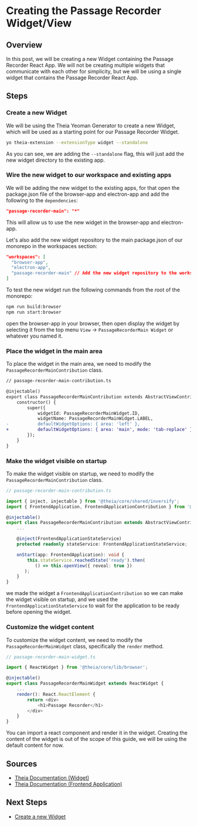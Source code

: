 # Creating the Passage Recorder Widget/View

## Overview

In this post, we will be creating a new Widget containing the Passage Recorder React App.
We will not be creating multiple widgets that communicate with each other for simplicity, but we will be using a single widget that contains the Passage Recorder React App.

## Steps

### Create a new Widget

We will be using the Theia Yeoman Generator to create a new Widget, which will be used as a starting point for our Passage Recorder Widget.

```bash
yo theia-extension --extensionType widget --standalone
```

As you can see, we are adding the `--standalone` flag, this will just add the new widget directory to the existing app.

### Wire the new widget to our workspace and existing apps

We will be adding the new widget to the existing apps, for that open the package.json file of the browser-app and electron-app and add the following to the `dependencies`:

```json
"passage-recorder-main": "*"
```

This will allow us to use the new widget in the browser-app and electron-app.

Let's also add the new widget repository to the main package.json of our monorepo in the workspaces section:

```json
"workspaces": [
  "browser-app",
  "electron-app",
  "passage-recorder-main" // Add the new widget repository to the workspaces section
]
```

To test the new widget run the following commands from the root of the monorepo:

```bash
npm run build:browser
npm run start:browser
```

open the browser-app in your browser, then open display the widget by selecting it from the top menu `View` -> `PassageRecorderMain Widget` or whatever you named it.

### Place the widget in the main area

To place the widget in the main area, we need to modify the `PassageRecorderMainContribution` class.

```diff
// passage-recorder-main-contribution.ts

@injectable()
export class PassageRecorderMainContribution extends AbstractViewContribution<PassageRecorderMainWidget> {
    constructor() {
        super({
            widgetId: PassageRecorderMainWidget.ID,
            widgetName: PassageRecorderMainWidget.LABEL,
-           defaultWidgetOptions: { area: 'left' },
+           defaultWidgetOptions: { area: 'main', mode: 'tab-replace' },
        });
    }
}
```

### Make the widget visible on startup

To make the widget visible on startup, we need to modify the `PassageRecorderMainContribution` class.

```typescript
// passage-recorder-main-contribution.ts

import { inject, injectable } from '@theia/core/shared/inversify';
import { FrontendApplication, FrontendApplicationContribution } from '@theia/core/lib/browser';

@injectable()
export class PassageRecorderMainContribution extends AbstractViewContribution<PassageRecorderMainWidget> implements FrontendApplicationContribution {
    ...

    @inject(FrontendApplicationStateService)
    protected readonly stateService: FrontendApplicationStateService;

    onStart(app: FrontendApplication): void {
        this.stateService.reachedState('ready').then(
           () => this.openView({ reveal: true })
       );
    }
}
```

we made the widget a `FrontendApplicationContribution` so we can make the widget visible on startup, and we used the `FrontendApplicationStateService` to wait for the application to be ready before opening the widget.

### Customize the widget content

To customize the widget content, we need to modify the `PassageRecorderMainWidget` class, specifically the `render` method.

```typescript
// passage-recorder-main-widget.ts

import { ReactWidget } from '@theia/core/lib/browser';

@injectable()
export class PassageRecorderMainWidget extends ReactWidget {
    ...
    render(): React.ReactElement {
        return <div>
            <h1>Passage Recorder</h1>
        </div>
    }
}
```

You can import a react component and render it in the widget. Creating the content of the widget is out of the scope of this guide, we will be using the default content for now.

## Sources

- [Theia Documentation (Widget)](https://theia-ide.org/docs/widgets/)
- [Theia Documentation (Frontend Application)](https://theia-ide.org/docs/frontend_application_contribution/)

## Next Steps

- [Create a new Widget](3-creating-the-widget.md)
